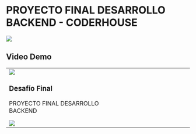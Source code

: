 # PROYECTO FINAL DESARROLLO BACKEND - CODERHOUSE
![](https://res.cloudinary.com/dzerohyrd/image/upload/v1701123818/wp8725091-mern-stack-wallpapers_ihow3g.jpg)


## Video Demo

<table >
    <tr>
        <td>
            <img src="https://res.cloudinary.com/dzerohyrd/image/upload/v1701126712/images_bb6c1v.jpg">
            <h3>Desafío Final</h3>
            <p>PROYECTO FINAL DESARROLLO BACKEND&nbsp;&nbsp;&nbsp;&nbsp;&nbsp;&nbsp;&nbsp;&nbsp;&nbsp;&nbsp;&nbsp;&nbsp;&nbsp;&nbsp;&nbsp;&nbsp;&nbsp;&nbsp;&nbsp;&nbsp;&nbsp;&nbsp;&nbsp;&nbsp;&nbsp;&nbsp;&nbsp;&nbsp;&nbsp;&nbsp;&nbsp;&nbsp;&nbsp;&nbsp;&nbsp;&nbsp;&nbsp;&nbsp;&nbsp;&nbsp;&nbsp;&nbsp;&nbsp;&nbsp;&nbsp;&nbsp;&nbsp;&nbsp;&nbsp;&nbsp;&nbsp;&nbsp;&nbsp;&nbsp;&nbsp;&nbsp;&nbsp;&nbsp;&nbsp;&nbsp;&nbsp;&nbsp;&nbsp;&nbsp;&nbsp;&nbsp;&nbsp;&nbsp;&nbsp;</p>
            <a href="https://res.cloudinary.com/dzerohyrd/video/upload/v1701124346/TechCommerce_dm4iaj.mp4"><img src="https://i.imgur.com/F7a1Lmg.png"></a>
        </td>
    </tr>
</table>

